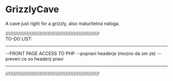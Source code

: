 # GrizzlyCave

A cave just right for a grizzly, also maturitetna naloga.

////////////////////////////////////////////////////////// <br/>
                          TO-DO LIST:
__________________________________________________________

--FRONT PAGE ACCESS TO PHP
--popravi headerje (mozno da sm ze)
--preveri ce so headerji pravi
__________________________________________________________
//////////////////////////////////////////////////////////
